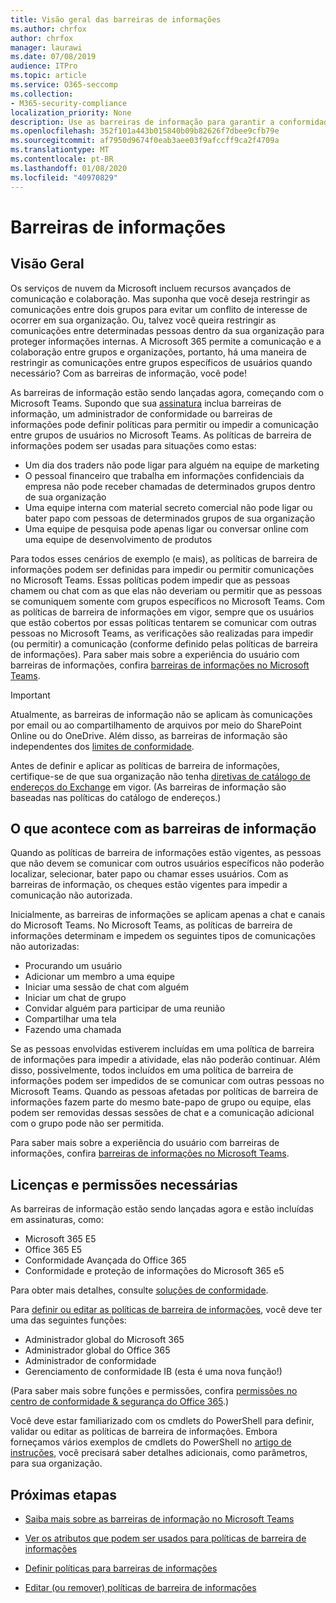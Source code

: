 ```yaml
---
title: Visão geral das barreiras de informações
ms.author: chrfox
author: chrfox
manager: laurawi
ms.date: 07/08/2019
audience: ITPro
ms.topic: article
ms.service: O365-seccomp
ms.collection:
- M365-security-compliance
localization_priority: None
description: Use as barreiras de informação para garantir a conformidade de comunicação usando o Microsoft Teams em sua organização.
ms.openlocfilehash: 352f101a443b015840b09b82626f7dbee9cfb79e
ms.sourcegitcommit: af7950d9674f0eab3aee03f9afccff9ca2f4709a
ms.translationtype: MT
ms.contentlocale: pt-BR
ms.lasthandoff: 01/08/2020
ms.locfileid: "40970829"
---
```

# <a name="information-barriers"></a>Barreiras de informações

## <a name="overview"></a>Visão Geral

Os serviços de nuvem da Microsoft incluem recursos avançados de comunicação e colaboração. Mas suponha que você deseja restringir as comunicações entre dois grupos para evitar um conflito de interesse de ocorrer em sua organização. Ou, talvez você queira restringir as comunicações entre determinadas pessoas dentro da sua organização para proteger informações internas. A Microsoft 365 permite a comunicação e a colaboração entre grupos e organizações, portanto, há uma maneira de restringir as comunicações entre grupos específicos de usuários quando necessário? Com as barreiras de informação, você pode! 

As barreiras de informação estão sendo lançadas agora, começando com o Microsoft Teams. Supondo que sua [assinatura](#required-licenses-and-permissions) inclua barreiras de informação, um administrador de conformidade ou barreiras de informações pode definir políticas para permitir ou impedir a comunicação entre grupos de usuários no Microsoft Teams. As políticas de barreira de informações podem ser usadas para situações como estas:

- Um dia dos traders não pode ligar para alguém na equipe de marketing
- O pessoal financeiro que trabalha em informações confidenciais da empresa não pode receber chamadas de determinados grupos dentro de sua organização
- Uma equipe interna com material secreto comercial não pode ligar ou bater papo com pessoas de determinados grupos de sua organização
- Uma equipe de pesquisa pode apenas ligar ou conversar online com uma equipe de desenvolvimento de produtos

Para todos esses cenários de exemplo (e mais), as políticas de barreira de informações podem ser definidas para impedir ou permitir comunicações no Microsoft Teams. Essas políticas podem impedir que as pessoas chamem ou chat com as que elas não deveriam ou permitir que as pessoas se comuniquem somente com grupos específicos no Microsoft Teams. Com as políticas de barreira de informações em vigor, sempre que os usuários que estão cobertos por essas políticas tentarem se comunicar com outras pessoas no Microsoft Teams, as verificações são realizadas para impedir (ou permitir) a comunicação (conforme definido pelas políticas de barreira de informações). Para saber mais sobre a experiência do usuário com barreiras de informações, confira [barreiras de informações no Microsoft Teams](https://docs.microsoft.com/MicrosoftTeams/information-barriers-in-teams).

> [!IMPORTANT]
> Atualmente, as barreiras de informação não se aplicam às comunicações por email ou ao compartilhamento de arquivos por meio do SharePoint Online ou do OneDrive. Além disso, as barreiras de informação são independentes dos [limites de conformidade](tagging-and-assessment-in-advanced-ediscovery.md).<p>Antes de definir e aplicar as políticas de barreira de informações, certifique-se de que sua organização não tenha [diretivas de catálogo de endereços do Exchange](https://docs.microsoft.com/exchange/address-books/address-book-policies/address-book-policies) em vigor. (As barreiras de informação são baseadas nas políticas do catálogo de endereços.) 

## <a name="what-happens-with-information-barriers"></a>O que acontece com as barreiras de informação

Quando as políticas de barreira de informações estão vigentes, as pessoas que não devem se comunicar com outros usuários específicos não poderão localizar, selecionar, bater papo ou chamar esses usuários. Com as barreiras de informação, os cheques estão vigentes para impedir a comunicação não autorizada.

Inicialmente, as barreiras de informações se aplicam apenas a chat e canais do Microsoft Teams. No Microsoft Teams, as políticas de barreira de informações determinam e impedem os seguintes tipos de comunicações não autorizadas:
- Procurando um usuário
- Adicionar um membro a uma equipe
- Iniciar uma sessão de chat com alguém
- Iniciar um chat de grupo
- Convidar alguém para participar de uma reunião
- Compartilhar uma tela
- Fazendo uma chamada 

Se as pessoas envolvidas estiverem incluídas em uma política de barreira de informações para impedir a atividade, elas não poderão continuar. Além disso, possivelmente, todos incluídos em uma política de barreira de informações podem ser impedidos de se comunicar com outras pessoas no Microsoft Teams. Quando as pessoas afetadas por políticas de barreira de informações fazem parte do mesmo bate-papo de grupo ou equipe, elas podem ser removidas dessas sessões de chat e a comunicação adicional com o grupo pode não ser permitida.

Para saber mais sobre a experiência do usuário com barreiras de informações, confira [barreiras de informações no Microsoft Teams](https://docs.microsoft.com/MicrosoftTeams/information-barriers-in-teams).

## <a name="required-licenses-and-permissions"></a>Licenças e permissões necessárias

As barreiras de informação estão sendo lançadas agora e estão incluídas em assinaturas, como:

- Microsoft 365 E5
- Office 365 E5
- Conformidade Avançada do Office 365
- Conformidade e proteção de informações do Microsoft 365 e5

Para obter mais detalhes, consulte [soluções de conformidade](https://products.office.com/business/security-and-compliance/compliance-solutions).

Para [definir ou editar as políticas de barreira de informações](information-barriers-policies.md), você deve ter uma das seguintes funções:

- Administrador global do Microsoft 365
- Administrador global do Office 365
- Administrador de conformidade
- Gerenciamento de conformidade IB (esta é uma nova função!)

(Para saber mais sobre funções e permissões, confira [permissões no centro de conformidade & segurança do Office 365](../security/office-365-security/protect-against-threats.md).)

Você deve estar familiarizado com os cmdlets do PowerShell para definir, validar ou editar as políticas de barreira de informações. Embora forneçamos vários exemplos de cmdlets do PowerShell no [artigo de instruções](information-barriers-policies.md), você precisará saber detalhes adicionais, como parâmetros, para sua organização.

## <a name="next-steps"></a>Próximas etapas

- [Saiba mais sobre as barreiras de informação no Microsoft Teams](https://docs.microsoft.com/MicrosoftTeams/information-barriers-in-teams)

- [Ver os atributos que podem ser usados para políticas de barreira de informações](information-barriers-attributes.md)

- [Definir políticas para barreiras de informações](information-barriers-policies.md)

- [Editar (ou remover) políticas de barreira de informações](information-barriers-edit-segments-policies.md) 
